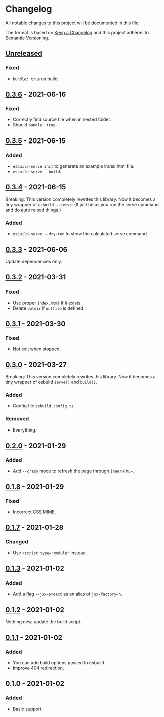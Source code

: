 # Changelog

All notable changes to this project will be documented in this file.

The format is based on [Keep a Changelog](http://keepachangelog.com/)
and this project adheres to [Semantic Versioning](http://semver.org/).

## [Unreleased]
### Fixed
- `bundle: true` on build.

## [0.3.6] - 2021-06-16
### Fixed
- Correctly find source file when in nested folder.
- Should `bundle: true`.

## [0.3.5] - 2021-06-15
### Added
- `esbuild-serve init` to generate an example index.html file.
- `esbuild-serve --build`.

## [0.3.4] - 2021-06-15
Breaking: This version completely rewrites this library. Now it becomes a tiny
wrapper of `esbuild --serve`. (It just helps you run the serve command and
do auto reload things.)

### Added
- `esbuild-serve --dry-run` to show the calculated serve command.

## [0.3.3] - 2021-06-06
Update dependencies only.

## [0.3.2] - 2021-03-31
### Fixed
- Use proper `index.html` if it exists.
- Delete `outdir` if `outfile` is defined.

## [0.3.1] - 2021-03-30
### Fixed
- Not exit when stopped.

## [0.3.0] - 2021-03-27
Breaking: This version completely rewrites this library. Now it becomes a tiny
wrapper of esbuild `serve()` and `build()`.

### Added
- Config file `esbuild.config.ts`.

### Removed
- Everything.

## [0.2.0] - 2021-01-29
### Added
- Add `--crazy` mode to refresh the page through `innerHTML=`.

## [0.1.8] - 2021-01-29
### Fixed
- Incorrect CSS MIME.

## [0.1.7] - 2021-01-28
### Changed
- Use `<script type="module"` instead.

## [0.1.3] - 2021-01-02
### Added
- Add a flag `--jsx=preact` as an alias of `jsx-factory=h`.

## [0.1.2] - 2021-01-02
Nothing new, update the build script.

## [0.1.1] - 2021-01-02
### Added
- You can add build options passed to esbuild.
- Improve 404 redirection.

## 0.1.0 - 2021-01-02
### Added
- Basic support.

[Unreleased]: https://github.com/hyrious/esbuild-serve/compare/v0.3.6...HEAD
[0.3.6]: https://github.com/hyrious/esbuild-serve/compare/v0.3.5...v0.3.6
[0.3.5]: https://github.com/hyrious/esbuild-serve/compare/v0.3.4...v0.3.5
[0.3.4]: https://github.com/hyrious/esbuild-serve/compare/v0.3.3...v0.3.4
[0.3.3]: https://github.com/hyrious/esbuild-serve/compare/v0.3.2...v0.3.3
[0.3.2]: https://github.com/hyrious/esbuild-serve/compare/v0.3.1...v0.3.2
[0.3.1]: https://github.com/hyrious/esbuild-serve/compare/v0.3.0...v0.3.1
[0.3.0]: https://github.com/hyrious/esbuild-serve/compare/v0.2.0...v0.3.0
[0.2.0]: https://github.com/hyrious/esbuild-serve/compare/v0.1.8...v0.2.0
[0.1.8]: https://github.com/hyrious/esbuild-serve/compare/v0.1.7...v0.1.8
[0.1.7]: https://github.com/hyrious/esbuild-serve/compare/v0.1.3...v0.1.7
[0.1.3]: https://github.com/hyrious/esbuild-serve/compare/v0.1.2...v0.1.3
[0.1.2]: https://github.com/hyrious/esbuild-serve/compare/v0.1.1...v0.1.2
[0.1.1]: https://github.com/hyrious/esbuild-serve/compare/v0.1.0...v0.1.1
